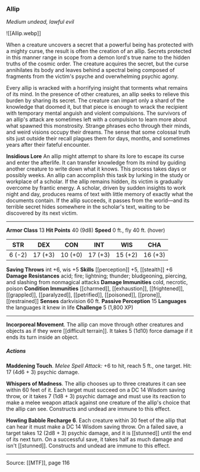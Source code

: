 ### Allip
_Medium undead, lawful evil_

![[Allip.webp]]

When a creature uncovers a secret that a powerful being has protected with a mighty curse, the result is often the creation of an allip. Secrets protected in this manner range in scope from a demon lord's true name to the hidden truths of the cosmic order. The creature acquires the secret, but the curse annihilates its body and leaves behind a spectral being composed of fragments from the victim's psyche and overwhelming psychic agony.

Every allip is wracked with a horrifying insight that torments what remains of its mind. In the presence of other creatures, an allip seeks to relieve this burden by sharing its secret. The creature can impart only a shard of the knowledge that doomed it, but that piece is enough to wrack the recipient with temporary mental anguish and violent compulsions. The survivors of an allip's attack are sometimes left with a compulsion to learn more about what spawned this monstrosity. Strange phrases echo through their minds, and weird visions occupy their dreams. The sense that some colossal truth sits just outside their recall plagues them for days, months, and sometimes years after their fateful encounter.

**Insidious Lore** An allip might attempt to share its lore to escape its curse and enter the afterlife. It can transfer knowledge from its mind by guiding another creature to write down what it knows. This process takes days or possibly weeks. An allip can accomplish this task by lurking in the study or workplace of a scholar. If the allip remains hidden, its victim is gradually overcome by frantic energy. A scholar, driven by sudden insights to work night and day, produces reams of text with little memory of exactly what the documents contain. If the allip succeeds, it passes from the world—and its terrible secret hides somewhere in the scholar's text, waiting to be discovered by its next victim.




---

**Armor Class** 13
**Hit Points** 40 (9d8)
**Speed** 0 ft., fly 40 ft. (hover)

| STR     | DEX     | CON     | INT     | WIS     | CHA     |
|---------|---------|---------|---------|---------|---------|
| 6 (-2) | 17 (+3) | 10 (+0) | 17 (+3) | 15 (+2) | 16 (+3) |

**Saving Throws** int +6, wis +5
**Skills** [[perception]] +5, [[stealth]] +6
**Damage Resistances** acid; fire; lightning; thunder; bludgeoning, piercing, and slashing from nonmagical attacks
**Damage Immunities** cold, necrotic, poison
**Condition Immunities** [[charmed]], [[exhaustion]], [[frightened]], [[grappled]], [[paralyzed]], [[petrified]], [[poisoned]], [[prone]], [[restrained]]
**Senses** darkvision 60 ft.
**Passive Perception** 15
**Languages** the languages it knew in life
**Challenge** 5 (1,800 XP)

---

**Incorporeal Movement**. The allip can move through other creatures and objects as if they were [[difficult terrain]]. It takes 5 (1d10) force damage if it ends its turn inside an object.

##### Actions
**Maddening Touch**. _Melee Spell Attack:_ +6 to hit, reach 5 ft., one target. Hit: 17 (4d6 + 3) psychic damage.

**Whispers of Madness**. The allip chooses up to three creatures it can see within 60 feet of it. Each target must succeed on a DC 14 Wisdom saving throw, or it takes 7 (1d8 + 3) psychic damage and must use its reaction to make a melee weapon attack against one creature of the allip's choice that the allip can see. Constructs and undead are immune to this effect.

**Howling Babble Recharge 6**. Each creature within 30 feet of the allip that can hear it must make a DC 14 Wisdom saving throw. On a failed save, a target takes 12 (2d8 + 3) psychic damage, and it is [[stunned]] until the end of its next turn. On a successful save, it takes half as much damage and isn't [[stunned]]. Constructs and undead are immune to this effect.


---

Source: [[MTF]], page 116